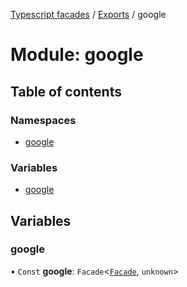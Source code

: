 [Typescript facades](../index.md) / [Exports](../modules.md) / google

# Module: google

## Table of contents

### Namespaces

- [google](google.google.md)

### Variables

- [google](google.md#google)

## Variables

### google

• `Const` **google**: `Facade`<[`Facade`](../interfaces/google.google.Facade.md), `unknown`\>
